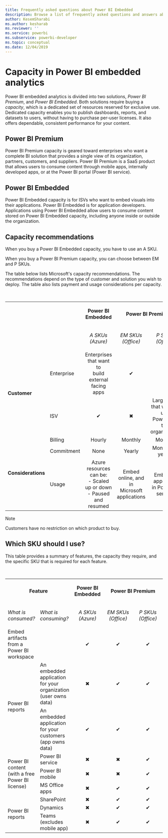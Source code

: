```yaml
---
title: Frequently asked questions about Power BI Embedded
description: Browse a list of frequently asked questions and answers about Power BI Embedded.
author: KesemSharabi
ms.author: kesharab
ms.reviewer: ''
ms.service: powerbi
ms.subservice: powerbi-developer
ms.topic: conceptual
ms.date: 12/04/2019 
---
```


# Capacity in Power BI embedded analytics

Power BI embedded analytics is divided into two solutions, *Power BI Premium*, and *Power BI Embedded*. Both solutions require buying a *capacity*, which is a dedicated set of resources reserved for exclusive use. Dedicated capacity enables you to publish dashboards, reports, and datasets to users, without having to purchase per-user licenses. It also offers dependable, consistent performance for your content.


## Power BI Premium

Power BI Premium capacity is geared toward enterprises who want a complete BI solution that provides a single view of its organization, partners, customers, and suppliers. Power BI Premium is a SaaS product that allows users to consume content through mobile apps, internally developed apps, or at the Power BI portal (Power BI service).

## Power BI Embedded

Power BI Embedded capacity is for ISVs who want to embed visuals into their applications. Power BI Embedded is for application developers. Applications using Power BI Embedded allow users to consume content stored on Power BI Embedded capacity, including anyone inside or outside the organization.

## Capacity recommendations

When you buy a Power BI Embedded capacity, you have to use an A SKU.

When you buy a Power BI Premium capacity, you can choose between EM and P SKUs.

The table below lists Microsoft's capacity recommendations. The recommendations depend on the type of customer and solution you wish to deploy. The table also lists payment and usage considerations per capacity.

</br>
<table>
<tbody>
<tr>
<td colspan="2" rowspan="2"></td>
<td style="text-align: center;">
<p><strong>Power BI Embedded</strong></p>
</td>
<td style="text-align: center;" colspan="2">
<p><strong>Power BI Premium</strong></p>
</td>
</tr>
<tr>
<td style="text-align: center;">
<p><em>A SKUs</br>(Azure)</em></p>
</td>
<td style="text-align: center;">
<p><em>EM SKUs</br>(Office)</em></p>
</td>
<td style="text-align: center;">
<p><em>P SKUs</br>(Office)</em></p>
</td>
</tr>
<tr>
<td rowspan="2">
<p><strong>Customer</strong></p>
</td>
<td>Enterprise</td>
<td style="text-align: center;">Enterprises that want to</br> build external facing apps</td>
<td style="text-align: center;">✔</td>
<td style="text-align: center;">✔</td>
</tr>
<tr>
<td>ISV</td>
<td style="text-align: center;">✔</td>
<td style="text-align: center;">✖</td>
<td style="text-align: center;">Large ISVs that want to use</br>Power BIin the organization</td>
</tr>
<tr>
<td rowspan="3">
<p><strong>Considerations</strong></p>
</td>
<td>Billing</td>
<td style="text-align: center;">Hourly</td>
<td style="text-align: center;">Monthly</td>
<td style="text-align: center;">Monthly</td>
</tr>
<tr>
<td>Commitment</td>
<td style="text-align: center;">None</td>
<td style="text-align: center;">Yearly</td>
<td style="text-align: center;">Monthly or yearly</td>
</tr>
<tr>
<td>Usage</td>
<td style="text-align: center;">Azure resources can be:</br>- Scaled up or down</br>- Paused and resumed
</td>
<td style="text-align: center;">Embed online, and in</br> Microsoft applications</td>
<td style="text-align: center;">Embed in apps, and</br> in Power BI service</td>
</tr>
</tbody>
</table>

>[!NOTE]
>Customers have no restriction on which product to buy.

## Which SKU should I use?

This table provides a summary of features, the capacity they require, and the specific SKU that is required for each feature. 

</br>
<table>
<col width="20%">
<col width="20%">
<col width="20%">
<col width="20%">
<col width="20%">
<tbody>
<tr>
<td style="text-align: center"; colspan="2"><p><b>Feature</b></p></td>
<td style="text-align: center">
<p><b>Power BI Embedded</b></p>
</td>
<td style="text-align: center"; colspan="2">
<p><b>Power BI Premium</b></p>
</td>
</tr>
<tr>
<td><p><em>What is consumed?</em><p></td>
<td><p><em>What  is consuming?</em><p></td>
<td style="text-align: center"><p><em>A SKUs</br>(Azure)</em></p></td>
<td style="text-align: center"><p><em>EM SKUs</br>(Office)</em></p></td>
<td style="text-align: center"><p><em>P SKUs</br>(Office)</em></p></td>
</tr>
<tr>
<td>Embed artifacts from a Power BI workspace</td>
<td>
</td>
<td style="text-align: center">✔</td>
<td style="text-align: center">✔</td>
<td style="text-align: center">✔</td>
</tr>
<tr>
<td rowspan="2">Power BI reports</td>
<td>An embedded application for your organization</br>(user owns data)</td>
<td style="text-align: center">✖</td>
<td style="text-align: center">✔</td>
<td style="text-align: center">✔</td>
</tr>
<tr>
<td>An embedded application for your customers</br>(app owns data)</td>
<td style="text-align: center">✔</td>
<td style="text-align: center">✔</td>
<td style="text-align: center">✔</td>
</tr>
<tr>
<td rowspan="3">Power BI content<br>(with a free Power BI license)</td>
<td>Power BI service</td>
<td style="text-align: center">✖</td>
<td style="text-align: center">✖</td>
<td style="text-align: center">✔</td>
</tr>
<tr>
<td>Power BI mobile</td>
<td style="text-align: center">✖</td>
<td style="text-align: center">✖</td>
<td style="text-align: center">✔</td>
</tr>
<tr>
<td>MS Office apps</td>
<td style="text-align: center">✖</td>
<td style="text-align: center">✔</td>
<td style="text-align: center">✔</td>
</tr>
<tr>
<td rowspan="3">Power BI reports</td>
<td>SharePoint</td>
<td style="text-align: center">✖</td>
<td style="text-align: center">✔</td>
<td style="text-align: center">✔</td>
</tr>
<tr>
<td>Dynamics</td>
<td style="text-align: center">✖</td>
<td style="text-align: center">✔</td>
<td style="text-align: center">✔</td>
</tr>
<tr>
<td>Teams</br>(excludes mobile app)</td>
<td style="text-align: center">✖</td>
<td style="text-align: center">✔</td>
<td style="text-align: center">✔</td>
</tr>
</tbody>
</table>
